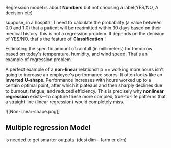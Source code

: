 Regression model is about **Numbers** but not choosing a label(YES/NO, A decision etc)

suppose, in a hospital, I need to calculate the probability (a value between 0.0 and 1.0) that a patient will be readmitted within 30 days based on their medical history. 
this is not a regression problem. 
It depends on the decision of YES/NO. that's the feature of **Classification** !

Estimating the specific amount of rainfall (in millimeters) for tomorrow based on today's temperature, humidity, and wind speed. That's an example of regression problem. 


A perfect example of a **non-linear** relationship == working more hours isn't going to increase an employee's performance scores. It often looks like an **inverted U-shape**. Performance increases with hours worked up to a certain optimal point, after which it plateaus and then sharply declines due to burnout, fatigue, and reduced efficiency. This is precisely why **nonlinear regression** exists—to capture these more complex, true-to-life patterns that a straight line (linear regression) would completely miss.

![[Non-linear-shape.png]]



## Multiple regression Model 
is needed to get smarter outputs. (desi dim - farm er dim)